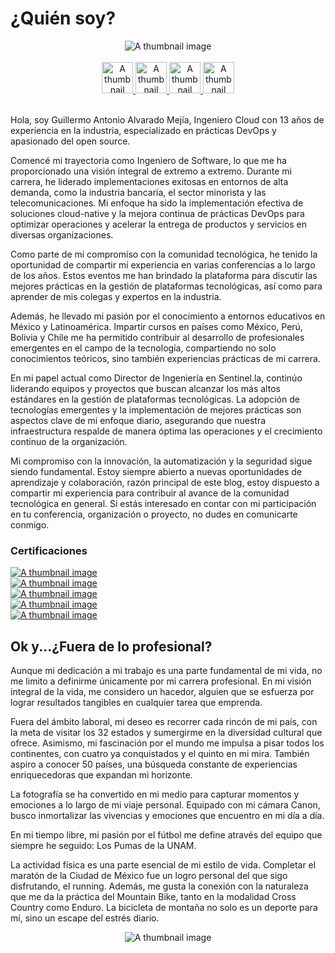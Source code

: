 # ¿Quién soy?

<center><img class="img-fluid" src="/images/logop.png" alt="A thumbnail image"> </center>

<br />
<center><a target="_blank"  href="https://twitter.com/galvarado89"><img width="50px"class="img-fluid" src="https://cdn.jsdelivr.net/npm/simple-icons@3.0.1/icons/twitter.svg" alt="A thumbnail image"> </a><a target="_blank" href="https://www.linkedin.com/in/guillermoalvarado89/"><img width="50px"class="img-fluid" src="https://cdn.jsdelivr.net/npm/simple-icons@3.0.1/icons/linkedin.svg" alt="A thumbnail image"> </a><a target="_blank"  href="https://github.com/galvarado"><img width="50px"class="img-fluid" src="https://cdn.jsdelivr.net/npm/simple-icons@3.0.1/icons/github.svg" alt="A thumbnail image"> </a><a target="_blank"  href="https://stackoverflow.com/users/1154952/guillermo-alvarado"><img width="50px"class="img-fluid" src="https://cdn.jsdelivr.net/npm/simple-icons@3.0.1/icons/stackoverflow.svg" alt="A thumbnail image"> </a></center>
<br />


Hola, soy Guillermo Antonio Alvarado Mejía, Ingeniero Cloud con 13 años de experiencia en la industria, especializado en prácticas DevOps y apasionado del open source. 

Comencé mi trayectoria como Ingeniero de Software, lo que me ha proporcionado una visión integral de extremo a extremo. Durante mi carrera, he liderado implementaciones exitosas en entornos de alta demanda, como la industria bancaria, el sector minorista y las telecomunicaciones. Mi enfoque ha sido  la implementación efectiva de soluciones cloud-native y la mejora continua de prácticas DevOps para optimizar operaciones y acelerar la entrega de productos y servicios en diversas organizaciones.

Como parte de mi compromiso con la comunidad tecnológica, he tenido la oportunidad de compartir mi experiencia en varias conferencias a lo largo de los años. Estos eventos me han brindado la plataforma para discutir las mejores prácticas en la gestión de plataformas tecnológicas, así como para aprender de mis colegas y expertos en la industria.

Además, he llevado mi pasión por el conocimiento a entornos educativos en México y Latinoamérica. Impartir cursos en países como México, Perú, Bolivia y Chile me ha permitido contribuir al desarrollo de profesionales emergentes en el campo de la tecnología, compartiendo no solo conocimientos teóricos, sino también experiencias prácticas de mi carrera.

En mi papel actual como Director de Ingeniería en Sentinel.la, continúo liderando equipos y proyectos que buscan alcanzar los más altos estándares en la gestión de plataformas tecnológicas. La adopción de tecnologías emergentes y la implementación de mejores prácticas son aspectos clave de mi enfoque diario, asegurando que nuestra infraestructura respalde de manera óptima las operaciones y el crecimiento continuo de la organización.

Mi compromiso con la innovación, la automatización y la seguridad sigue siendo fundamental. Estoy siempre abierto a nuevas oportunidades de aprendizaje y colaboración, razón principal de este blog, estoy dispuesto a compartir mi experiencia para contribuir al avance de la comunidad tecnológica en general. Si estás interesado en contar con mi participación en tu conferencia, organización o proyecto, no dudes en comunicarte conmigo.

### Certificaciones

<div class="row">
<div class="col-lg-2 col-md-6 mb-30px card-group">
    <div class="">
        <div class="maxthumb">
            <a href=""> 
                    <img class="img-fluid" src="/images/gcp.png" alt="A thumbnail image">               
            </a>
        </div>
    </div>
</div>
<div class="col-lg-2 col-md-6 mb-30px card-group">
    <div class="">
        <div class="maxthumb">
            <a href="">
                    <img class="img-fluid" src="/images/redhat.png" alt="A thumbnail image">         
            </a>
        </div>
    </div>
</div>
<div class="col-lg-2 col-md-6 mb-30px card-group">
    <div class="">
        <div class="maxthumb">
            <a href="">
                    <img class="img-fluid" src="/images/mirantis.png" alt="A thumbnail image">              
            </a>
        </div>
    </div>
</div>
<div class="col-lg-2 col-md-6 mb-30px card-group">
    <div class="">
        <div class="maxthumb">
            <a href="">
                    <img class="img-fluid" src="/images/coa.png" alt="A thumbnail image">               
            </a>
        </div>
    </div>
</div>
<div class="col-lg-2 col-md-6 mb-30px card-group">
    <div class="">
        <div class="maxthumb">
            <a href="">
                    <img class="img-fluid" src="/images/appcelerator.png" alt="A thumbnail image">               
            </a>
        </div>
    </div>
</div>

</div>

## Ok y...¿Fuera de lo profesional?

Aunque mi dedicación a mi trabajo es una parte fundamental de mi vida, no me limito a definirme únicamente por mi carrera profesional. En mi visión integral de la vida, me considero un hacedor, alguien que se esfuerza por lograr resultados tangibles en cualquier tarea que emprenda.

Fuera del ámbito laboral, mi deseo es recorrer cada rincón de mi país, con la meta de visitar los 32 estados y sumergirme en la diversidad cultural que ofrece. Asimismo, mi fascinación por el mundo me impulsa a pisar todos los continentes, con cuatro ya conquistados y el quinto en mi mira. También aspiro a conocer 50 países, una búsqueda constante de experiencias enriquecedoras que expandan mi horizonte.

La fotografía se ha convertido en mi medio para capturar momentos y emociones a lo largo de mi viaje personal. Equipado con mi cámara Canon, busco inmortalizar las vivencias y emociones que encuentro en mi día a día.

En mi tiempo libre, mi pasión por el fútbol me define através del equipo que siempre he seguido: Los Pumas de la UNAM. 

La actividad física es una parte esencial de mi estilo de vida. Completar el maratón de la Ciudad de México fue un logro personal del que sigo disfrutando, el running. Además, me gusta la  conexión con la naturaleza que me da la práctica del Mountain Bike, tanto en la modalidad Cross Country como Enduro. La bicicleta de montaña no solo es un deporte para mí, sino un escape del estrés diario.

<center><img class="img-fluid" src="/images/mtb.jpg" alt="A thumbnail image"></center>

